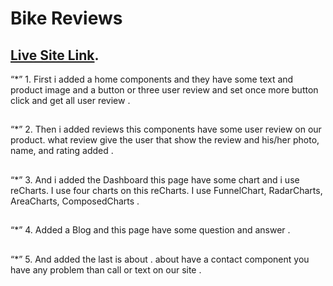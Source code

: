 # Bike Reviews

## [Live Site Link](https://review-bike.netlify.app/).

 “*” 1. First i added a home components and they have some text and product image and a button or three user review and set once more button click and get all user review . 
##
 “*” 2. Then i added reviews this components have some user review on our product. what review give the user that show the review and his/her photo, name, and rating added .
##
 “*” 3. And i added the Dashboard this page have some chart and i use reCharts. I use four charts on this reCharts. I use FunnelChart, RadarCharts, AreaCharts, ComposedCharts .
##
 “*” 4. Added a Blog and this page have some question and answer .
##
 “*” 5. And added the last is about . about have a contact component you have any problem than call or text on our site . 
##
